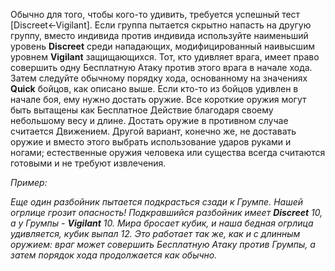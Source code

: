 
Обычно для того, чтобы кого-то удивить, требуется успешный тест [Discreet←Vigilant]. Если группа пытается скрытно напасть на другую группу, вместо индивида против индивида используйте наименьший уровень **Discreet** среди нападающих, модифицированный наивысшим уровнем **Vigilant** защищающихся. Тот, кто удивляет врага, имеет право совершить одну Бесплатную Атаку против этого врага в начале хода. Затем следуйте обычному порядку хода, основанному на значениях **Quick** бойцов, как описано выше. Если кто-то из бойцов удивлен в начале боя, ему нужно достать оружие. Все короткие оружия могут быть вытащены как Бесплатное Действие благодаря своему небольшому весу и длине. Достать оружие в противном случае считается Движением. Другой вариант, конечно же, не доставать оружие и вместо этого выбрать использование ударов руками и ногами; естественные оружия человека или существа всегда считаются готовыми и не требуют извлечения.

*Пример:*

*Еще один разбойник пытается подкрасться сзади к Грумпе. Нашей огрлице грозит опасность! Подкравшийся разбойник имеет **Discreet** 10, а у Грумпы - **Vigilant** 10. Мира бросает кубик, и наша бедная огрлица удивляется, кубик выпал 12. Это работает так же, как и с длинным оружием: враг может совершить Бесплатную Атаку против Грумпы, а затем порядок хода продолжается как обычно.*